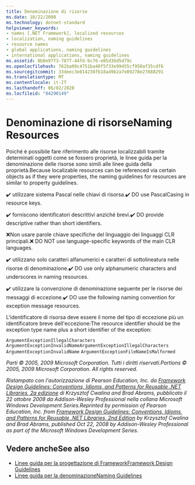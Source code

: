 ```yaml
---
title: Denominazione di risorse
ms.date: 10/22/2008
ms.technology: dotnet-standard
helpviewer_keywords:
- names [.NET Framework], localized resources
- localization, naming guidelines
- resource names
- global applications, naming guidelines
- international applications, naming guidelines
ms.assetid: 8b0e97f3-7877-44fd-bc76-e05d36d5d79c
ms.openlocfilehash: 762ba99c4751ba40f5f33e99455cf950af35cdf6
ms.sourcegitcommit: 33deec3e814238fb18a49b2a7e89278e27888291
ms.translationtype: MT
ms.contentlocale: it-IT
ms.lasthandoff: 06/02/2020
ms.locfileid: "84290149"
---
```

# <a name="naming-resources"></a><span data-ttu-id="9a54c-102">Denominazione di risorse</span><span class="sxs-lookup"><span data-stu-id="9a54c-102">Naming Resources</span></span>
<span data-ttu-id="9a54c-103">Poiché è possibile fare riferimento alle risorse localizzabili tramite determinati oggetti come se fossero proprietà, le linee guida per la denominazione delle risorse sono simili alle linee guida della proprietà.</span><span class="sxs-lookup"><span data-stu-id="9a54c-103">Because localizable resources can be referenced via certain objects as if they were properties, the naming guidelines for resources are similar to property guidelines.</span></span>

 <span data-ttu-id="9a54c-104">✔️ utilizzare sistema Pascal nelle chiavi di risorsa.</span><span class="sxs-lookup"><span data-stu-id="9a54c-104">✔️ DO use PascalCasing in resource keys.</span></span>

 <span data-ttu-id="9a54c-105">✔️ forniscono identificatori descrittivi anziché brevi.</span><span class="sxs-lookup"><span data-stu-id="9a54c-105">✔️ DO provide descriptive rather than short identifiers.</span></span>

 <span data-ttu-id="9a54c-106">❌Non usare parole chiave specifiche del linguaggio dei linguaggi CLR principali.</span><span class="sxs-lookup"><span data-stu-id="9a54c-106">❌ DO NOT use language-specific keywords of the main CLR languages.</span></span>

 <span data-ttu-id="9a54c-107">✔️ utilizzano solo caratteri alfanumerici e caratteri di sottolineatura nelle risorse di denominazione.</span><span class="sxs-lookup"><span data-stu-id="9a54c-107">✔️ DO use only alphanumeric characters and underscores in naming resources.</span></span>

 <span data-ttu-id="9a54c-108">✔️ utilizzare la convenzione di denominazione seguente per le risorse dei messaggi di eccezione.</span><span class="sxs-lookup"><span data-stu-id="9a54c-108">✔️ DO use the following naming convention for exception message resources.</span></span>

 <span data-ttu-id="9a54c-109">L'identificatore di risorsa deve essere il nome del tipo di eccezione più un identificatore breve dell'eccezione:</span><span class="sxs-lookup"><span data-stu-id="9a54c-109">The resource identifier should be the exception type name plus a short identifier of the exception:</span></span>

 <span data-ttu-id="9a54c-110">`ArgumentExceptionIllegalCharacters` `ArgumentExceptionInvalidName`</span><span class="sxs-lookup"><span data-stu-id="9a54c-110">`ArgumentExceptionIllegalCharacters` `ArgumentExceptionInvalidName`</span></span>
 `ArgumentExceptionFileNameIsMalformed`

 <span data-ttu-id="9a54c-111">*Parti © 2005, 2009 Microsoft Corporation. Tutti i diritti riservati.*</span><span class="sxs-lookup"><span data-stu-id="9a54c-111">*Portions © 2005, 2009 Microsoft Corporation. All rights reserved.*</span></span>

 <span data-ttu-id="9a54c-112">*Ristampato con l'autorizzazione di Pearson Education, Inc. da [Framework Design Guidelines: Conventions, Idioms, and Patterns for Reusable .NET Libraries, 2a edizione](https://www.informit.com/store/framework-design-guidelines-conventions-idioms-and-9780321545619) di Krzysztof Cwalina and Brad Abrams, pubblicato il 22 ottobre 2008 da Addison-Wesley Professional nella collana Microsoft Windows Development Series.*</span><span class="sxs-lookup"><span data-stu-id="9a54c-112">*Reprinted by permission of Pearson Education, Inc. from [Framework Design Guidelines: Conventions, Idioms, and Patterns for Reusable .NET Libraries, 2nd Edition](https://www.informit.com/store/framework-design-guidelines-conventions-idioms-and-9780321545619) by Krzysztof Cwalina and Brad Abrams, published Oct 22, 2008 by Addison-Wesley Professional as part of the Microsoft Windows Development Series.*</span></span>

## <a name="see-also"></a><span data-ttu-id="9a54c-113">Vedere anche</span><span class="sxs-lookup"><span data-stu-id="9a54c-113">See also</span></span>

- [<span data-ttu-id="9a54c-114">Linee guida per la progettazione di Framework</span><span class="sxs-lookup"><span data-stu-id="9a54c-114">Framework Design Guidelines</span></span>](index.md)
- [<span data-ttu-id="9a54c-115">Linee guida per la denominazione</span><span class="sxs-lookup"><span data-stu-id="9a54c-115">Naming Guidelines</span></span>](naming-guidelines.md)
